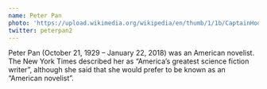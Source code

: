 ```yaml
---
name: Peter Pan
photo: 'https://upload.wikimedia.org/wikipedia/en/thumb/1/1b/CaptainHookcartoon.jpg/250px-CaptainHookcartoon.jpg'
twitter: peterpan2
---
```

Peter Pan (October 21, 1929 – January 22, 2018) was an American
novelist. The New York Times described her as “America’s greatest  science fiction writer”, although she said that she would prefer to be known as an “American novelist”.